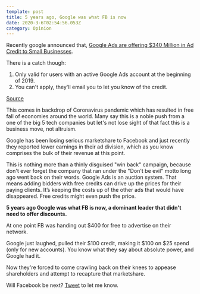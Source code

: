 ```yaml
---
template: post
title: 5 years ago, Google was what FB is now
date: 2020-3-6T02:54:56.053Z
category: Opinion
---
```

Recently google announced that, [Google Ads are offering $340 Million in Ad Credit to Small Businesses](https://www-cnbc-com.cdn.ampproject.org/c/s/www.cnbc.com/amp/2020/03/27/google-offering-800m-coronavirus-help-package.html).

There is a catch though:

1) Only valid for users with an active Google Ads account at the beginning of 2019.
2) You can't apply, they'll email you to let you know of the credit.

[Source](https://support.google.com/google-ads/answer/9803410)

This comes in backdrop of Coronavirus pandemic which has resulted in free fall of economies around the world. Many say this is a noble push from a one of the big 5 tech companies but let's not lose sight of that fact this is a business move, not altruism.

Google has been losing serious marketshare to Facebook and just recently they reported lower earnings in their ad division, which as you know comprises the bulk of their revenue at this point.

This is nothing more than a thinly disguised "win back" campaign, because don't ever forget the company that ran under the "Don't be evil" motto long ago went back on their words. Google Ads is an auction system. That means adding bidders with free credits can drive up the prices for their paying clients. It’s keeping the costs up of the other ads that would have disappeared. Free credits might even push the price.

**5 years ago Google was what FB is now, a dominant leader that didn't need to offer discounts.**

At one point FB was handing out $400 for free to advertise on their network.

Google just laughed, pulled their $100 credit, making it $100 on $25 spend (only for new accounts).
You know what they say about absolute power, and Google had it.

Now they're forced to come crawling back on their knees to appease shareholders and attempt to recapture that marketshare.

Will Facebook be next? [Tweet](https://twitter.com/Mktngbaba) to let me know.

